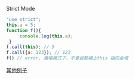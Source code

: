 Strict Mode

```js
"use strict";
this.a = 5;
function f(){
     console.log(this.a);
 }
f.call(this); // 5
f.call({a: 123}); // 123
f() // error, 嚴格模式下，不會自動補上this 指向全域
```


[其他例子](https://eyesofkids.gitbooks.io/javascript-start-from-es6/content/part4/arrow_function.html)
